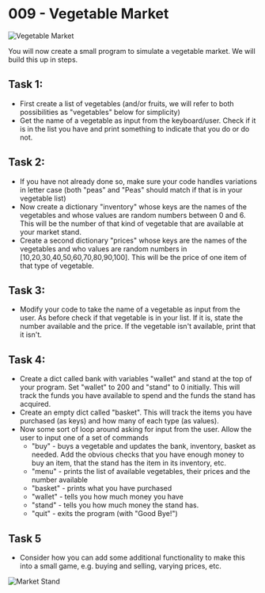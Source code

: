 # 009 - Vegetable Market

![Vegetable Market](../assets/vegetable-market.jpg)

You will now create a small program to simulate a vegetable market. We will build this up in steps.

## Task 1:
  * First create a list of vegetables (and/or fruits, we will refer to both possibilities as "vegetables" below for simplicity)
  * Get the name of a vegetable as input from the keyboard/user. Check if it is in the list you have and print something to indicate that you do or do not.

## Task 2: 
  * If you have not already done so, make sure your code handles variations in letter case (both "peas" and "Peas" should match if that is in your vegetable list)
  * Now create a dictionary "inventory" whose keys are the names of the vegetables and whose values are random numbers between 0 and 6. This will be the number of that kind of vegetable that are available at your market stand.
  * Create a second dictionary "prices" whose keys are the names of the vegetables and who values are random numbers in [10,20,30,40,50,60,70,80,90,100]. This will be the price of one item of that type of vegetable.

## Task 3: 
  * Modify your code to take the name of a vegetable as input from the user. As before check if that vegetable is in your list. If it is, state the number available and the price. If the vegetable isn't available, print that it isn't.

## Task 4: 
  * Create a dict called bank with variables "wallet" and stand at the top of your program. Set "wallet" to 200 and "stand" to 0 initially. This will track the funds you have available to spend and the funds the stand has acquired.
  * Create an empty dict called "basket". This will track the items you have purchased (as keys) and how many of each type (as values).
  * Now some sort of loop around asking for input from the user. Allow the user to input one of a set of commands
    * "buy" - buys a vegetable and updates the bank, inventory, basket as needed. Add the obvious checks that you have enough money to buy an item, that the stand has the item in its inventory, etc.
    * "menu" - prints the list of available vegetables, their prices and the number available
    * "basket" - prints what you have purchased
    * "wallet" - tells you how much money you have
    * "stand" - tells you how much money the stand has.
    * "quit" - exits the program (with "Good Bye!")

## Task 5
  * Consider how you can add some additional functionality to make this into a small game, e.g. buying and selling, varying prices, etc.

![Market Stand](../assets/pexels-photo-28672824.jpeg)

